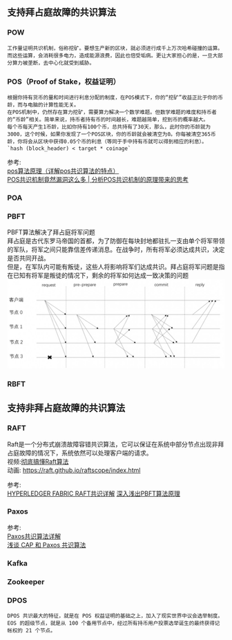
## 支持拜占庭故障的共识算法
### POW
    工作量证明共识机制，俗称挖矿。要想生产新的区块，就必须进行成千上万次哈希碰撞的运算。而这些运算，会消耗很多电力，造成能源浪费，因此也倍受垢病。更让大家担心的是，一旦大部分算力被垄断，去中心化就受到威胁。

### POS（Proof of Stake，权益证明）   
    根据你持有货币的量和时间进行利息分配的制度，在POS模式下，你的“挖矿”收益正比于你的币龄，而与电脑的计算性能无关。  
    在POS机制中，仍然存在算力挖矿，需要算力解决一个数学难题。但数学难题的难度和持币者的“币龄”相关。简单来说，持币者持有币的时间越长，难题越简单，挖到币的概率越大。   
    每个币每天产生1币龄，比如你持有100个币，总共持有了30天，那么，此时你的币龄就为3000，这个时候，如果你发现了一个POS区块，你的币龄就会被清空为0。你每被清空365币龄，你将会从区块中获得0.05个币的利息（等同于手中持有币就可以得到相应的利息）。  
    `hash (block_header) < target * coinage`

参考:   
[pos算法原理（详解pos共识算法的特点）](https://www.changchenghao.cn/n/696777.html)     
[POS共识机制竟然漏洞这么多 | 分析POS共识机制的原理带来的思考](https://blog.51cto.com/wenxing/3044739)

### POA
  

### PBFT
   PBFT算法解决了拜占庭将军问题    
   拜占庭是古代东罗马帝国的首都，为了防御在每块封地都驻扎一支由单个将军带领的军队，将军之间只能靠信差传递消息。在战争时，所有将军必须达成共识，决定是否共同开战。   
   但是，在军队内可能有叛徒，这些人将影响将军们达成共识。拜占庭将军问题是指在已知有将军是叛徒的情况下，剩余的将军如何达成一致决策的问题   
   ![deliver block流程图](../file/pbft.jpeg)

### RBFT

## 支持非拜占庭故障的共识算法
### RAFT
Raft是一个分布式崩溃故障容错共识算法，它可以保证在系统中部分节点出现非拜占庭故障的情况下，系统依然可以处理客户端的请求。   
视频:[彻底搞懂Raft算法](https://www.bilibili.com/video/BV1Ev411t7jh/?spm_id_from=333.788.recommend_more_video.-1)   
动画: https://raft.github.io/raftscope/index.html

参考:  
[HYPERLEDGER FABRIC RAFT共识详解](https://www.freesion.com/article/2585407398/)
[深入浅出PBFT算法原理](https://www.jianshu.com/p/78e2b3d3af62)   



### Paxos

参考:   
[Paxos共识算法详解](https://juejin.cn/post/6844903817297788942)    
[浅谈 CAP 和 Paxos 共识算法](https://www.jiqizhixin.com/articles/2020-02-20-3)

### Kafka
### Zookeeper
  

### DPOS  
    DPOS 共识最大的特征，就是在 POS 权益证明的基础之上，加入了现实世界中议会选举制度。  
    EOS 的超级节点，就是从 100 个备用节点中，经过所有持币用户投票选举诞生的最终获得记帐权的 21 个节点。
